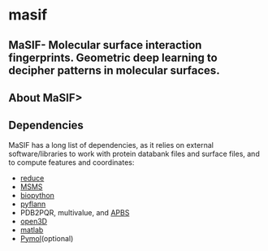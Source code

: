 # masif
## MaSIF- Molecular surface interaction fingerprints. Geometric deep learning to decipher patterns in molecular surfaces.

## About MaSIF> 

## Dependencies 
MaSIF has a long list of dependencies, as it relies on external software/libraries to  work with protein databank files and surface files, and to compute features and coordinates: 
* [reduce](http://kinemage.biochem.duke.edu/software/reduce.php) 
* [MSMS](http://mgltools.scripps.edu/packages/MSMS/)
* [biopython](https://github.com/biopython/biopython)
* [pyflann](https://github.com/primetang/pyflann)
* PDB2PQR, multivalue, and [APBS](http://www.poissonboltzmann.org/)
* [open3D](https://github.com/IntelVCL/Open3D)
* [matlab](https://ch.mathworks.com/products/matlab.html) 
* [Pymol](https://pymol.org/2/)(optional)
 
